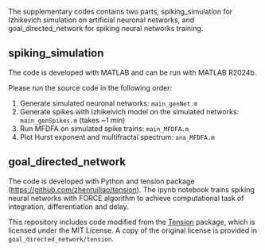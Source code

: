 The supplementary codes contains two parts, spiking_simulation for Izhikevich simulation on artificial neuronal networks, and goal_directed_network for spiking neural networks training.

## spiking_simulation

The code is developed with MATLAB and can be run with MATLAB R2024b. 

Please run the source code in the following order:

1. Generate simulated neuronal networks: ```main_genNet.m```
2. Generate spikes with Izhikeivich model on the simulated networks: ```main_genSpikes.m``` (takes ~1 min)
3. Run MFDFA on simulated spike trains: ```main_MFDFA.m```
4. Plot Hurst exponent and multifractal spectrum: ```ana_MFDFA.m```


## goal_directed_network

The code is developed with Python and tension package (https://github.com/zhenruiliao/tension). The ipynb notebook trains spiking neural networks with FORCE algorithm to achieve computational task of integration, differentiation and delay.

This repository includes code modified from the [Tension](https://github.com/zhenruiliao/tension) package, which is licensed under the MIT License. A copy of the original license is provided in ```goal_directed_network/tension```.